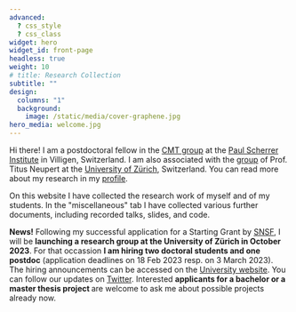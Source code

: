 ```yaml
---
advanced:
  ? css_style
  ? css_class
widget: hero
widget_id: front-page
headless: true
weight: 10
# title: Research Collection
subtitle: ""
design:
  columns: "1"
  background:
    image: /static/media/cover-graphene.jpg
hero_media: welcome.jpg
---
```

Hi there! I am a postdoctoral fellow in the [CMT group](https://www.psi.ch/en/lsm/cmt-group) at the [Paul Scherrer Institute](https://www.psi.ch/en) in Villigen, Switzerland. I am also associated with the [group](https://www.physik.uzh.ch/en/groups/neupert/team.html) of Prof. Titus Neupert at the [University of Zürich](https://www.uzh.ch/cmsssl/en.html), Switzerland. You can read more about my research in my [profile](https://www.tomasbzdusek.com/author/tomas-bzdusek/).

On this website I have collected the research work of myself and of my students. In the "miscellaneous" tab I have collected various further documents, including recorded talks, slides, and code. 

<b>News!</b> Following my successful application for a Starting Grant by [SNSF](https://data.snf.ch/grants/grant/211310), I will be <b>launching a research group at the University of Zürich in October 2023</b>. For that occassion <b>I am hiring two doctoral students and one postdoc</b> (application deadlines on 18 Feb 2023 resp. on 3 March 2023). The hiring announcements can be accessed on the [University website](https://www.physik.uzh.ch/en/department/jobs.html). You can follow our updates on [Twitter](https://twitter.com/UZH_TopoMat). Interested <b>applicants for a bachelor or a master thesis project </b> are welcome to ask me about possible projects already now.
